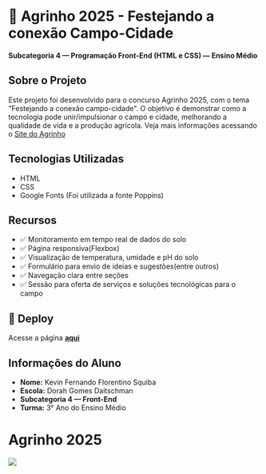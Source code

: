 # 🌾 Agrinho 2025 - Festejando a conexão Campo-Cidade
**Subcategoria 4 — Programação Front-End (HTML e CSS) — Ensino Médio**


## Sobre o Projeto

Este projeto foi desenvolvido para o concurso Agrinho 2025, com o tema "Festejando a conexão campo-cidade". O objetivo é demonstrar como a tecnologia pode unir/impulsionar o campo e cidade, melhorando a qualidade de vida e a produção agrícola. Veja mais informações acessando o
[Site do Agrinho](https://www.sistemafaep.org.br/agrinho/)

## Tecnologias Utilizadas

- HTML
- CSS
- Google Fonts (Foi utilizada a fonte Poppins)

## Recursos

- ✅ Monitoramento em tempo real de dados do solo
- ✅ Página responsiva(Flexbox)
- ✅ Visualização de temperatura, umidade e pH do solo
- ✅ Formulário para envio de ideias e sugestões(entre outros)
- ✅ Navegação clara entre seções
- ✅ Sessão para oferta de serviços e soluções tecnológicas para o campo
  
## 🔗 Deploy

Acesse a página **[aqui](https://kev1n999.github.io/agrinho-2025-ctg4/)**

## Informações do Aluno
* **Nome:** Kevin Fernando Florentino Squiba
* **Escola:** Dorah Gomes Daitschman
* **Subcategoria 4 — Front-End**
* **Turma:** 3° Ano do Ensino Médio

# Agrinho 2025
<img src="https://www.sistemafaep.org.br/wp-content/uploads/2021/07/agrinho_500x1280-2.jpg">
